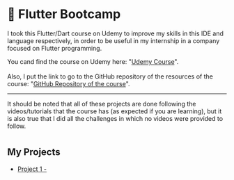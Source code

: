 # 📱 Flutter Bootcamp

I took this Flutter/Dart course on Udemy to improve my skills in this IDE and language respectively, in order to be useful in my internship in a company focused on Flutter programming.

You cand find the course on Udemy here: "<a href="https://www.udemy.com/course/flutter-bootcamp-with-dart/" target="_blank">Udemy Course</a>".
<br><br/>
Also, I put the link to go to the GitHub repository of the resources of the course: "<a href="https://github.com/londonappbrewery/Flutter-Course-Resources" target="_blank">GitHub Repository of the course</a>".

---

It should be noted that all of these projects are done following the videos/tutorials that the course has (as expected if you are learning), but it is also true that I did all the challenges in which no videos were provided to follow.

#

## My Projects

- [Project 1 - ]()

